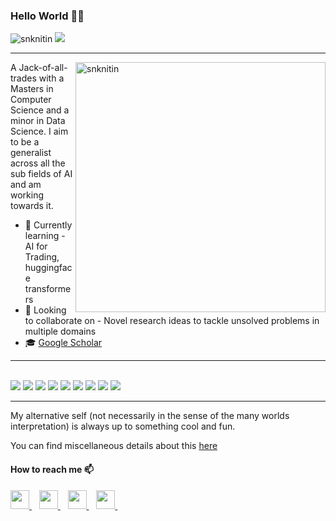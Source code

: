 ### Hello World 🤖👋

<div align="left"> 
    <img src="https://komarev.com/ghpvc/?username=snknitin" alt="snknitin"> 
    <a href="https://hits.seeyoufarm.com"><img src="https://hits.seeyoufarm.com/api/count/incr/badge.svg?url=https%3A%2F%2Fgithub.com%2Fsnknitin&count_bg=%2379C83D&title_bg=%23555555&icon=&icon_color=%23E7E7E7&title=Unique%20visitor&edge_flat=false"/></a>
</div>


<!--
**snknitin/snknitin** is a ✨ _special_ ✨ repository because its `README.md` (this file) appears on your GitHub profile.

-->


<hr>
<div markdown="1">
    <img align="right" src="https://github-readme-stats.vercel.app/api?username=snknitin&show_icons=true&theme=algolia"  width="400px" alt="snknitin">
    
A Jack-of-all-trades with a Masters in Computer Science and a minor in Data Science. I aim to be a generalist across all the sub fields of AI and am working towards it.  
    
* 📖 Currently learning - AI for Trading, huggingface transformers
* 🤝 Looking to collaborate on - Novel research ideas to tackle unsolved problems in multiple domains
* 🎓 [Google Scholar](https://scholar.google.com/citations?user=SQ_dnhIAAAAJ&hl=en)
    
</div>
<hr>
<br>
<div>
    <img src="https://img.shields.io/badge/python-%2314354C.svg?style=for-the-badge&logo=python&logoColor=white">
    <img src="https://img.shields.io/badge/TensorFlow-%23FF6F00.svg?style=for-the-badge&logo=TensorFlow&logoColor=white">
    <img src="https://img.shields.io/badge/PyTorch-%23EE4C2C.svg?style=for-the-badge&logo=PyTorch&logoColor=white">
    <img src="https://img.shields.io/badge/scikit--learn-%23F7931E.svg?style=for-the-badge&logo=scikit-learn&logoColor=white">
    <img src="https://img.shields.io/badge/pandas-%23150458.svg?style=for-the-badge&logo=pandas&logoColor=white">
    <img src="https://img.shields.io/badge/numpy-%23013243.svg?style=for-the-badge&logo=numpy&logoColor=white">
    <img src="https://img.shields.io/badge/AWS-%23FF9900.svg?style=for-the-badge&logo=amazon-aws&logoColor=white">
    <img src="https://img.shields.io/badge/git-%23F05033.svg?style=for-the-badge&logo=git&logoColor=white">
    <img src="https://img.shields.io/badge/postgres-%23316192.svg?style=for-the-badge&logo=postgresql&logoColor=white">
</div>


<hr>
My alternative self (not necessarily in the sense of the many worlds interpretation) is always up to something cool and fun.    

You can find miscellaneous details about this [here](https://snknitin.github.io/personal)

<div align="left">
    <h4>How to reach me 📫</h4>
    <a href="https://www.linkedin.com/in/nitinkishore/">
        <img src="https://image.flaticon.com/icons/png/512/145/145807.png" width="30px">
    </a>&nbsp;&nbsp;
    <a href="https://twitter.com/Nitin_wysiwyg/">
        <img src="https://image.flaticon.com/icons/png/512/145/145812.png" width="30px">
    </a>&nbsp;&nbsp;
    <a href="https://discordapp.com/users/Nike#9685/">
        <img src="https://image.flaticon.com/icons/png/512/2111/2111370.png" width="30px">
    </a>&nbsp;&nbsp;
    <a href="https://www.instagram.com/nitin_kishore4869/">
        <img src="https://image.flaticon.com/icons/png/512/2111/2111463.png" width="30px">
    </a>&nbsp;&nbsp;
</div>
